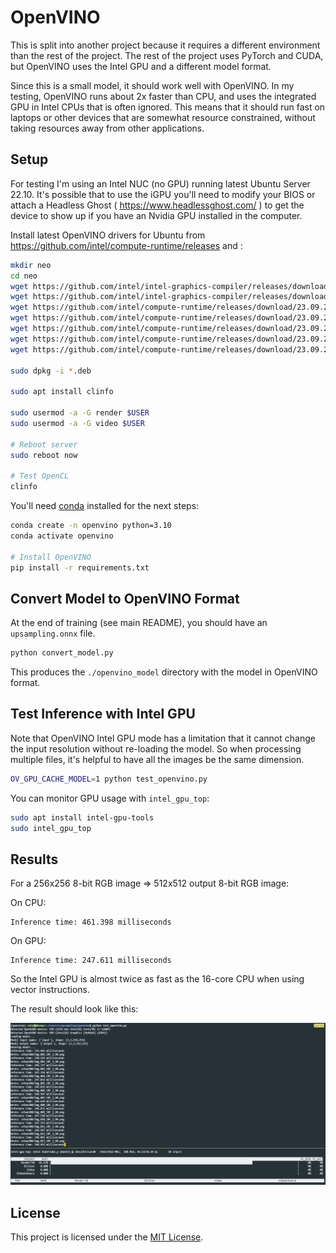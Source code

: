 # OpenVINO

This is split into another project because it requires a different environment than the rest of the project.  The rest of the project uses PyTorch and CUDA, but OpenVINO uses the Intel GPU and a different model format.

Since this is a small model, it should work well with OpenVINO.  In my testing, OpenVINO runs about 2x faster than CPU, and uses the integrated GPU in Intel CPUs that is often ignored.  This means that it should run fast on laptops or other devices that are somewhat resource constrained, without taking resources away from other applications.

## Setup

For testing I'm using an Intel NUC (no GPU) running latest Ubuntu Server 22.10.  It's possible that to use the iGPU you'll need to modify your BIOS or attach a Headless Ghost ( https://www.headlessghost.com/ ) to get the device to show up if you have an Nvidia GPU installed in the computer.

Install latest OpenVINO drivers for Ubuntu from https://github.com/intel/compute-runtime/releases and :

```bash
mkdir neo
cd neo
wget https://github.com/intel/intel-graphics-compiler/releases/download/igc-1.0.13463.18/intel-igc-core_1.0.13463.18_amd64.deb
wget https://github.com/intel/intel-graphics-compiler/releases/download/igc-1.0.13463.18/intel-igc-opencl_1.0.13463.18_amd64.deb
wget https://github.com/intel/compute-runtime/releases/download/23.09.25812.14/intel-level-zero-gpu-dbgsym_1.3.25812.14_amd64.ddeb
wget https://github.com/intel/compute-runtime/releases/download/23.09.25812.14/intel-level-zero-gpu_1.3.25812.14_amd64.deb
wget https://github.com/intel/compute-runtime/releases/download/23.09.25812.14/intel-opencl-icd-dbgsym_23.09.25812.14_amd64.ddeb
wget https://github.com/intel/compute-runtime/releases/download/23.09.25812.14/intel-opencl-icd_23.09.25812.14_amd64.deb
wget https://github.com/intel/compute-runtime/releases/download/23.09.25812.14/libigdgmm12_22.3.0_amd64.deb

sudo dpkg -i *.deb

sudo apt install clinfo

sudo usermod -a -G render $USER
sudo usermod -a -G video $USER

# Reboot server
sudo reboot now

# Test OpenCL
clinfo
```

You'll need [conda](https://docs.conda.io/projects/conda/en/latest/user-guide/install/linux.html) installed for the next steps:

```bash
conda create -n openvino python=3.10
conda activate openvino

# Install OpenVINO
pip install -r requirements.txt
```

## Convert Model to OpenVINO Format

At the end of training (see main README), you should have an `upsampling.onnx` file.

```bash
python convert_model.py
```

This produces the `./openvino_model` directory with the model in OpenVINO format.


## Test Inference with Intel GPU

Note that OpenVINO Intel GPU mode has a limitation that it cannot change the input resolution without re-loading the model.  So when processing multiple files, it's helpful to have all the images be the same dimension.

```bash
OV_GPU_CACHE_MODEL=1 python test_openvino.py
```

You can monitor GPU usage with `intel_gpu_top`:

```bash
sudo apt install intel-gpu-tools
sudo intel_gpu_top
```


## Results

For a 256x256 8-bit RGB image => 512x512 output 8-bit RGB image:

On CPU:

```
Inference time: 461.398 milliseconds
```

On GPU:

```
Inference time: 247.611 milliseconds
```

So the Intel GPU is almost twice as fast as the 16-core CPU when using vector instructions.

The result should look like this:

![Console output](docs/openvino.png)


## License

This project is licensed under the [MIT License](LICENSE).
